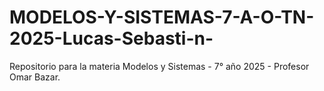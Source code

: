 # MODELOS-Y-SISTEMAS-7-A-O-TN-2025-Lucas-Sebasti-n-
Repositorio para la materia Modelos y Sistemas - 7° año 2025 - Profesor Omar Bazar.
